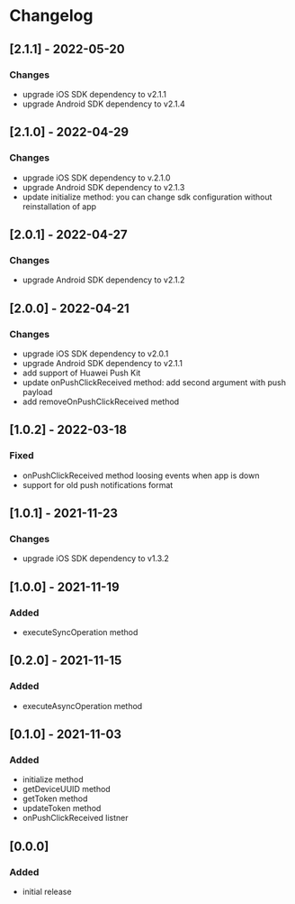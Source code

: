 # Changelog

## [2.1.1] - 2022-05-20

### Changes
- upgrade iOS SDK dependency to v2.1.1
- upgrade Android SDK dependency to v2.1.4

## [2.1.0] - 2022-04-29

### Changes
- upgrade iOS SDK dependency to v.2.1.0
- upgrade Android SDK dependency to v2.1.3
- update initialize method: you can change sdk configuration without reinstallation of app

## [2.0.1] - 2022-04-27

### Changes
- upgrade Android SDK dependency to v2.1.2

## [2.0.0] - 2022-04-21

### Changes
- upgrade iOS SDK dependency to v2.0.1
- upgrade Android SDK dependency to v2.1.1
- add support of Huawei Push Kit
- update onPushClickReceived method: add second argument with push payload 
- add removeOnPushClickReceived method

## [1.0.2] - 2022-03-18

### Fixed
- onPushClickReceived method loosing events when app is down
- support for old push notifications format

## [1.0.1] - 2021-11-23

### Changes
- upgrade iOS SDK dependency to v1.3.2

## [1.0.0] - 2021-11-19

### Added
- executeSyncOperation method

## [0.2.0] - 2021-11-15

### Added
- executeAsyncOperation method

## [0.1.0] - 2021-11-03

### Added
- initialize method
- getDeviceUUID method
- getToken method
- updateToken method
- onPushClickReceived listner

## [0.0.0]

### Added
- initial release
